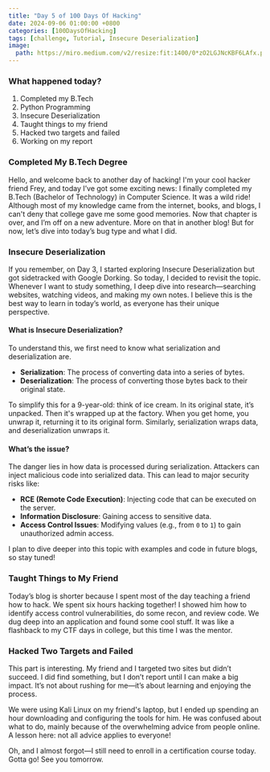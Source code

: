 ```yaml
---
title: "Day 5 of 100 Days Of Hacking" 
date: 2024-09-06 01:00:00 +0800
categories: [100DaysOfHacking]
tags: [challenge, Tutorial, Insecure Deserialization]
image:
  path: https://miro.medium.com/v2/resize:fit:1400/0*zO2LGJNcKBF6LAfx.png
---
```


### What happened today?
1. Completed my B.Tech
2. Python Programming
3. Insecure Deserialization
4. Taught things to my friend
5. Hacked two targets and failed
6. Working on my report

### Completed My B.Tech Degree 

Hello, and welcome back to another day of hacking! I'm your cool hacker friend Frey, and today I’ve got some exciting news: I finally completed my B.Tech (Bachelor of Technology) in Computer Science. It was a wild ride! Although most of my knowledge came from the internet, books, and blogs, I can't deny that college gave me some good memories. Now that chapter is over, and I’m off on a new adventure. More on that in another blog! But for now, let’s dive into today’s bug type and what I did.

### Insecure Deserialization 

If you remember, on Day 3, I started exploring Insecure Deserialization but got sidetracked with Google Dorking. So today, I decided to revisit the topic. Whenever I want to study something, I deep dive into research—searching websites, watching videos, and making my own notes. I believe this is the best way to learn in today’s world, as everyone has their unique perspective.

#### What is Insecure Deserialization?

To understand this, we first need to know what serialization and deserialization are.

- **Serialization**: The process of converting data into a series of bytes.
- **Deserialization**: The process of converting those bytes back to their original state.

To simplify this for a 9-year-old: think of ice cream. In its original state, it’s unpacked. Then it's wrapped up at the factory. When you get home, you unwrap it, returning it to its original form. Similarly, serialization wraps data, and deserialization unwraps it.

#### What’s the issue?

The danger lies in how data is processed during serialization. Attackers can inject malicious code into serialized data. This can lead to major security risks like:
- **RCE (Remote Code Execution)**: Injecting code that can be executed on the server.
- **Information Disclosure**: Gaining access to sensitive data.
- **Access Control Issues**: Modifying values (e.g., from `0` to `1`) to gain unauthorized admin access.

I plan to dive deeper into this topic with examples and code in future blogs, so stay tuned!

### Taught Things to My Friend 

Today’s blog is shorter because I spent most of the day teaching a friend how to hack. We spent six hours hacking together! I showed him how to identify access control vulnerabilities, do some recon, and review code. We dug deep into an application and found some cool stuff. It was like a flashback to my CTF days in college, but this time I was the mentor.

### Hacked Two Targets and Failed 

This part is interesting. My friend and I targeted two sites but didn’t succeed. I did find something, but I don’t report until I can make a big impact. It’s not about rushing for me—it’s about learning and enjoying the process.

We were using Kali Linux on my friend's laptop, but I ended up spending an hour downloading and configuring the tools for him. He was confused about what to do, mainly because of the overwhelming advice from people online. A lesson here: not all advice applies to everyone!

Oh, and I almost forgot—I still need to enroll in a certification course today. Gotta go! See you tomorrow.

